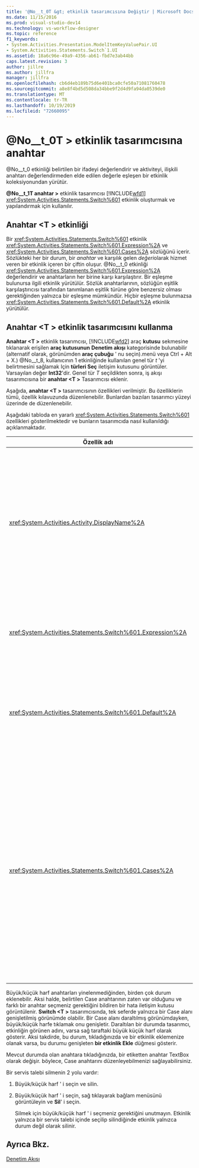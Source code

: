 ```yaml
---
title: '@No__t_0T &gt; etkinlik tasarımcısına Değiştir | Microsoft Docs'
ms.date: 11/15/2016
ms.prod: visual-studio-dev14
ms.technology: vs-workflow-designer
ms.topic: reference
f1_keywords:
- System.Activities.Presentation.ModelItemKeyValuePair.UI
- System.Activities.Statements.Switch`1.UI
ms.assetid: 18a6c96e-49a9-4356-ab61-fbd7e3ab44bb
caps.latest.revision: 3
author: jillre
ms.author: jillfra
manager: jillfra
ms.openlocfilehash: cb6d4eb189b75d6e401bca0cfe50a71081760478
ms.sourcegitcommit: a8e8f4bd5d508da34bbe9f2d4d9fa94da0539de0
ms.translationtype: MT
ms.contentlocale: tr-TR
ms.lasthandoff: 10/19/2019
ms.locfileid: "72660095"
---
```

# <a name="switchlttgt-activity-designer"></a>@No__t_0T &gt; etkinlik tasarımcısına anahtar
@No__t_0 etkinliği belirtilen bir ifadeyi değerlendirir ve aktiviteyi, ilişkili anahtarı değerlendirmeden elde edilen değerle eşleşen bir etkinlik koleksiyonundan yürütür.

 **@No__t_1T anahtar >** etkinlik tasarımcısı [!INCLUDE[wfd1](../includes/wfd1-md.md)] <xref:System.Activities.Statements.Switch%601> etkinlik oluşturmak ve yapılandırmak için kullanılır.

## <a name="the-switchtactivity"></a>Anahtar \<T > etkinliği
 Bir <xref:System.Activities.Statements.Switch%601> etkinlik <xref:System.Activities.Statements.Switch%601.Expression%2A> ve <xref:System.Activities.Statements.Switch%601.Cases%2A> sözlüğünü içerir. Sözlükteki her bir durum, bir *anahtar* ve karşılık gelen *değeri*olarak hizmet veren bir etkinlik içeren bir çiftin oluşur. @No__t_0 etkinliği <xref:System.Activities.Statements.Switch%601.Expression%2A> değerlendirir ve anahtarların her birine karşı karşılaştırır. Bir eşleşme bulunursa ilgili etkinlik yürütülür. Sözlük anahtarlarının, sözlüğün eşitlik karşılaştırıcısı tarafından tanımlanan eşitlik türüne göre benzersiz olması gerektiğinden yalnızca bir eşleşme mümkündür. Hiçbir eşleşme bulunmazsa <xref:System.Activities.Statements.Switch%601.Default%2A> etkinlik yürütülür.

## <a name="how-to-use-the-switcht-activity-designer"></a>Anahtar \<T > etkinlik tasarımcısını kullanma
 **Anahtar \<T >** etkinlik tasarımcısı, [!INCLUDE[wfd2](../includes/wfd2-md.md)] araç **kutusu** sekmesine tıklanarak erişilen **araç kutusunun** **Denetim akışı** kategorisinde bulunabilir (alternatif olarak, görünümden **araç çubuğu** ' nu seçin).menü veya Ctrl + Alt + X.) @No__t_8, kullanıcının 1 etkinliğinde kullanılan genel tür *t* 'yi belirtmesini sağlamak Için **türleri Seç** iletişim kutusunu görüntüler. Varsayılan değer **Int32**'dir. Genel tür *T* seçildikten sonra, iş akışı tasarımcısına bir **anahtar \<T >** Tasarımcısı eklenir.

 Aşağıda, **anahtar \<T >** tasarımcısının özellikleri verilmiştir. Bu özelliklerin tümü, özellik kılavuzunda düzenlenebilir. Bunlardan bazıları tasarımcı yüzeyi üzerinde de düzenlenebilir.

 Aşağıdaki tabloda en yararlı <xref:System.Activities.Statements.Switch%601> özellikleri gösterilmektedir ve bunların tasarımcıda nasıl kullanıldığı açıklanmaktadır.

|Özellik adı|Gerekli|Kullanım|
|-------------------|--------------|-----------|
|<xref:System.Activities.Activity.DisplayName%2A>|False|@No__t_0 etkinlik tasarımcısının kolay adını belirtir. Varsayılan değer \<Int32 > anahtarıdır. Değer, **Özellikler** penceresinde veya doğrudan tasarımcı üstbilgisinde düzenlenebilir.<br /><br /> @No__t_0 kesinlikle gerekli olmasa da, bir tane kullanmak en iyi uygulamadır.|
|<xref:System.Activities.Statements.Switch%601.Expression%2A>|Doğru|Hangi durumun yürütüleceğini öğrenmek için servis talepleri koleksiyonundaki anahtarlarla karşılaştırmak için kullanılan ifadeyi belirtir.|
|<xref:System.Activities.Statements.Switch%601.Default%2A>||Hiçbir eşleşme bulunmazsa yürütülen etkinliği belirtir. Etkinliğin bırakılbileceği **varsayılan** kutuyu açmak için tasarımcıda **etkinlik Ekle** düğmesine tıklayın.|
|<xref:System.Activities.Statements.Switch%601.Cases%2A>||Değerlendirilecek çalışmaları belirtir. Bir durum eklemek için, **anahtar \<T >** Tasarımcısı ' nın altındaki **yeni durum Ekle** düğmesine tıklayın. Düğme, anahtar ekleme sırasında seçilen genel tür bir metin kutusuna (\<T > dize veya Enum) olarak değişir. **Case değer** kutusuna bir anahtar eklendikten sonra, Case alanı genişler ve bir etkinlik, durum için yürütme mantığını tanımlamak üzere ipucu metninde "etkinliği buraya bırak" olarak da çalıştırılabilir.|

 Büyük/küçük harf anahtarları yinelenmediğinden, birden çok durum eklenebilir. Aksi halde, belirtilen Case anahtarının zaten var olduğunu ve farklı bir anahtar seçmeniz gerektiğini bildiren bir hata iletişim kutusu görüntülenir. **Switch \<T >** tasarımcısında, tek seferde yalnızca bir Case alanı genişletilmiş görünümde olabilir. Bir Case alanı daraltılmış görünümdayken, büyük/küçük harfe tıklamak onu genişletir. Daraltılan bir durumda tasarımcı, etkinliğin görünen adını, varsa sağ taraftaki büyük küçük harf olarak gösterir. Aksi takdirde, bu durum, tıkladığınızda ve bir etkinlik eklemenize olanak varsa, bu durumu genişleten **bir etkinlik Ekle** düğmesi gösterir.

 Mevcut durumda olan anahtara tıkladığınızda, bir etiketten anahtar TextBox olarak değişir. böylece, Case anahtarını düzenleyebilmenizi sağlayabilirsiniz.

 Bir servis talebi silmenin 2 yolu vardır:

1. Büyük/küçük harf ' i seçin ve silin.

2. Büyük/küçük harf ' i seçin, sağ tıklayarak bağlam menüsünü görüntüleyin ve **Sil**' i seçin.

   Silmek için büyük/küçük harf ' i seçmeniz gerektiğini unutmayın. Etkinlik yalnızca bir servis talebi içinde seçilip silindiğinde etkinlik yalnızca durum değil olarak silinir.

## <a name="see-also"></a>Ayrıca Bkz.
 [Denetim Akışı](../workflow-designer/control-flow-activity-designers.md)